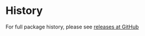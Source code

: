 History
=========
For full package history, please see [releases at GitHub](https://github.com/veliovgroup/Meteor-logger-console/releases)